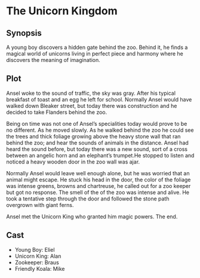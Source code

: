 # The Unicorn Kingdom

## Synopsis

A young boy discovers a hidden gate behind the zoo.
Behind it, he finds a magical world of unicorns living in perfect piece and harmony where he discovers the meaning of imagination.

## Plot

Ansel woke to the sound of traffic, the sky was gray.
After his typical breakfast of toast and an egg he left for school.
Normally Ansel would have walked down Bleaker street, but today there was construction and he decided to take Flanders behind the zoo.

Being on time was not one of Ansel’s specialities today would prove to be no different.
As he moved slowly.
As he walked behind the zoo he could see the trees and thick foliage growing above the heavy stone wall that ran behind the zoo; and hear the sounds of animals in the distance.
Ansel had heard the sound before, but today there was a new sound, sort of a cross between an angelic horn and an elephant’s trumpet.He stopped to listen and noticed a heavy wooden door in the zoo wall was ajar.

Normally Ansel would leave well enough alone, but he was worried that an animal might escape.
He stuck his head in the door, the color of the foliage was intense greens, browns and chartreuse, he called out for a zoo keeper but got no response.
The smell of the of the zoo was intense and alive.
He took a tentative step through the door and followed the stone path overgrown with giant ferns.

Ansel met the Unicorn King who granted him magic powers.
The end.

## Cast

* Young Boy: Eliel
* Unicorn King: Alan
* Zookeeper: Braus
* Friendly Koala: Mike
